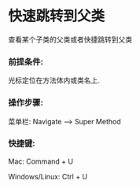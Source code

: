 # 快速跳转到父类

查看某个子类的父类或者快捷跳转到父类

### 前提条件:

光标定位在方法体内或类名上.

### 操作步骤:

菜单栏: Navigate —&gt; Super Method

### 快捷键:

Mac: Command + U

Windows\/Linux: Ctrl + U

